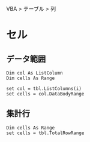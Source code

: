 VBA > テーブル > 列
# セル
## データ範囲
```vba
Dim col As ListColumn
Dim cells As Range

set col = tbl.ListColumns(i)
set cells = col.DataBodyRange
```

## 集計行
```vba
Dim cells As Range
set cells = tbl.TotalRowRange
```
